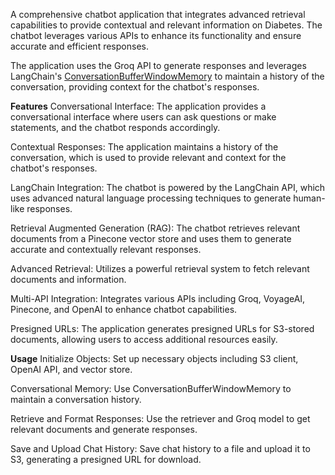 A comprehensive chatbot application that integrates advanced retrieval capabilities to provide contextual and relevant information on Diabetes. The chatbot leverages various APIs to enhance its functionality and ensure accurate and efficient responses.

The application uses the Groq API to generate responses and leverages LangChain's [ConversationBufferWindowMemory](https://python.langchain.com/v0.1/docs/modules/memory/types/buffer_window/) to maintain a history of the conversation, providing context for the chatbot's responses.

**Features**
Conversational Interface: The application provides a conversational interface where users can ask questions or make statements, and the chatbot responds accordingly.

Contextual Responses: The application maintains a history of the conversation, which is used to provide relevant and context for the chatbot's responses.

LangChain Integration: The chatbot is powered by the LangChain API, which uses advanced natural language processing techniques to generate human-like responses.

Retrieval Augmented Generation (RAG): The chatbot retrieves relevant documents from a Pinecone vector store and uses them to generate accurate and contextually relevant responses.

Advanced Retrieval: Utilizes a powerful retrieval system to fetch relevant documents and information.

Multi-API Integration: Integrates various APIs including Groq, VoyageAI, Pinecone, and OpenAI to enhance chatbot capabilities.

Presigned URLs: The application generates presigned URLs for S3-stored documents, allowing users to access additional resources easily.


**Usage**
Initialize Objects: Set up necessary objects including S3 client, OpenAI API, and vector store.

Conversational Memory: Use ConversationBufferWindowMemory to maintain a conversation history.

Retrieve and Format Responses: Use the retriever and Groq model to get relevant documents and generate responses.

Save and Upload Chat History: Save chat history to a file and upload it to S3, generating a presigned URL for download.

